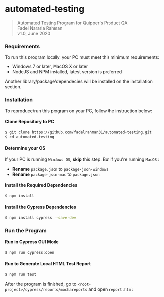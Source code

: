 # automated-testing
> Automated Testing Program for Quipper's Product QA \
Fadel Nararia Rahman \
v1.0, June 2020

### Requirements
To run this program locally, your PC must meet this minimum requirements: 
- Windows 7 or later, MacOS X or later
- NodeJS and NPM installed, latest version is preferred

Another library/package/dependecies will be installed on the installation section.

### Installation
To reproduce/run this program on your PC, follow the instruction below: 

#### Clone Repository to PC
```bash
$ git clone https://github.com/fadelrahman31/automated-testing.git
$ cd automated-testing
```

#### Determine your OS
If your PC is running `Windows OS`, **skip** this step. But if you're running `MacOS` : 
- **Rename** `package.json` to `package-json-windows`
- **Rename** `package-json-mac` to `package.json`

#### Install the Required Dependencies
```bash
$ npm install
```

#### Install the Cypress Dependencies
```bash
$ npm install cypress --save-dev
```

### Run the Program

#### Run in Cypress GUI Mode
```bash
$ npm run cypress:open
```

#### Run to Generate Local HTML Test Report
```bash
$ npm run test
```

After the program is finished, go to `<root-project>/cypress/reports/mochareports` and open `report.html`
